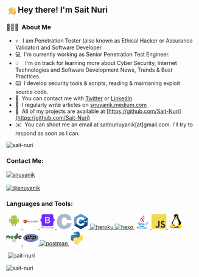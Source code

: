 <h2>Hey there! <img alt="Night Coding" src="./images/Hand%20Wave.gif" width='30' align="left"/> I'm Sait Nuri</h2>

### 👨🏻‍💻 &nbsp;About Me

- 💀  &nbsp;&nbsp;I am Penetration Tester (also known as Ethical Hacker or Assurance Validator) and Software Developer
- 💻 &nbsp;I'm currently working as Senior Penetration Test Engineer.
- 💡 &nbsp;&nbsp; I'm on track for learning more about Cyber Security, Internet Technologies and Software Development News, Trends & Best Practices.
- ⌨️ &nbsp;I develop security tools & scripts, reading & maintaning exploit source code. 
- 💬 &nbsp;You can contact me with [Twitter](https://twitter.com/snuyanik) or [LinkedIn](https://www.linkedin.com/in/snuyanik)
- 📝 &nbsp;I regularly write articles on [snuyanik.medium.com](snuyanik.medium.com)
- 💾 &nbsp;All of my projects are available at [https://github.com/Sait-Nuri](https://github.com/Sait-Nuri)
- ✉️ &nbsp;You can shoot me an email at saitnuriuyanik\[at\]gmail.com. I'll try to respond as soon as I can.

<p align="left"> <img src="https://komarev.com/ghpvc/?username=sait-nuri&label=Profile%20views&color=0e75b6&style=flat" alt="sait-nuri" /> </p>

<h3 align="left">Contact Me:</h3>
<p align="left">
<a href="https://twitter.com/snuyanik" target="blank"><img align="center" src="https://img.shields.io/twitter/follow/snuyanik?logo=twitter&style=for-the-badge" alt="snuyanik" /></a><br><br>
<a href="https://medium.com/@snuyanik" target="blank"><img align="center" src="https://img.shields.io/badge/-snuyanik-blue?style=for-the-badge&logo=Linkedin&logoColor=white&link=https://www.linkedin.com/in/snuyanik" alt="@snuyanik" /></a>
</p>

<h3 align="left">Languages and Tools:</h3>
<p align="left"> <a href="https://developer.android.com" target="_blank"> <img src="https://raw.githubusercontent.com/devicons/devicon/master/icons/android/android-original-wordmark.svg" alt="android" width="40" height="40"/> </a> <a href="https://angular.io" target="_blank"> <img src="https://raw.githubusercontent.com/devicons/devicon/master/icons/angularjs/angularjs-original-wordmark.svg" alt="angularjs" width="40" height="40"/> </a> <a href="https://getbootstrap.com" target="_blank"> <img src="https://raw.githubusercontent.com/devicons/devicon/master/icons/bootstrap/bootstrap-plain-wordmark.svg" alt="bootstrap" width="40" height="40"/> </a> <a href="https://www.cprogramming.com/" target="_blank"> <img src="https://raw.githubusercontent.com/devicons/devicon/master/icons/c/c-original.svg" alt="c" width="40" height="40"/> </a> <a href="https://www.w3schools.com/cpp/" target="_blank"> <img src="https://raw.githubusercontent.com/devicons/devicon/master/icons/cplusplus/cplusplus-original.svg" alt="cplusplus" width="40" height="40"/> </a> <a href="https://heroku.com" target="_blank"> <img src="https://www.vectorlogo.zone/logos/heroku/heroku-icon.svg" alt="heroku" width="40" height="40"/> </a> <a href="hexo.io/" target="_blank"> <img src="https://www.vectorlogo.zone/logos/hexoio/hexoio-icon.svg" alt="hexo" width="40" height="40"/> </a> <a href="https://www.java.com" target="_blank"> <img src="https://raw.githubusercontent.com/devicons/devicon/master/icons/java/java-original.svg" alt="java" width="40" height="40"/> </a> <a href="https://developer.mozilla.org/en-US/docs/Web/JavaScript" target="_blank"> <img src="https://raw.githubusercontent.com/devicons/devicon/master/icons/javascript/javascript-original.svg" alt="javascript" width="40" height="40"/> </a> <a href="https://www.linux.org/" target="_blank"> <img src="https://raw.githubusercontent.com/devicons/devicon/master/icons/linux/linux-original.svg" alt="linux" width="40" height="40"/> </a> <a href="https://nodejs.org" target="_blank"> <img src="https://raw.githubusercontent.com/devicons/devicon/master/icons/nodejs/nodejs-original-wordmark.svg" alt="nodejs" width="40" height="40"/> </a> <a href="https://www.php.net" target="_blank"> <img src="https://raw.githubusercontent.com/devicons/devicon/master/icons/php/php-original.svg" alt="php" width="40" height="40"/> </a> <a href="https://postman.com" target="_blank"> <img src="https://www.vectorlogo.zone/logos/getpostman/getpostman-icon.svg" alt="postman" width="40" height="40"/> </a> <a href="https://www.python.org" target="_blank"> <img src="https://raw.githubusercontent.com/devicons/devicon/master/icons/python/python-original.svg" alt="python" width="40" height="40"/> </a> </p>

<p>&nbsp;<img align="center" src="https://github-readme-stats.vercel.app/api?username=sait-nuri&show_icons=true&locale=en" alt="sait-nuri" /></p>

<p><img align="center" src="https://github-readme-streak-stats.herokuapp.com/?user=sait-nuri&" alt="sait-nuri" /></p>
